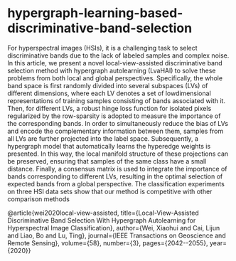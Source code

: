 # hypergraph-learning-based-discriminative-band-selection
For hyperspectral images (HSIs), it is a challenging task to select discriminative bands due to the lack of labeled samples and complex noise. In this article, we present a novel local-view-assisted discriminative band selection method with hypergraph autolearning (LvaHAl) to solve these problems from both local and global perspectives. Specifically, the whole band space is first randomly divided into several subspaces (LVs) of different dimensions, where each LV denotes a set of lowdimensional representations of training samples consisting of bands associated with it. Then, for different LVs, a robust hinge loss function for isolated pixels regularized by the row-sparsity is adopted to measure the importance of the corresponding bands. In order to simultaneously reduce the bias of LVs and encode the complementary information between them, samples from all LVs are further projected into the label space. Subsequently, a hypergraph model that automatically learns the hyperedge weights is presented. In this way, the local manifold structure of these projections can be preserved, ensuring that samples of the same class have a small distance. Finally, a consensus matrix is used to integrate the importance of bands corresponding to different LVs, resulting in the optimal selection of expected bands from a global perspective. The classification experiments on three HSI data sets show that our method is competitive with other comparison methods


@article{wei2020local-view-assisted,
title={Local-View-Assisted Discriminative Band Selection With Hypergraph Autolearning for Hyperspectral Image Classification},
author={Wei, Xiaohui and Cai, Lijun and Liao, Bo and Lu, Ting},
journal={IEEE Transactions on Geoscience and Remote Sensing},
volume={58},
number={3},
pages={2042--2055},
year={2020}}
